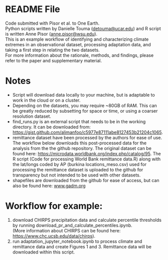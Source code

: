 # README File
Code submitted with Pisor et al. to One Earth.<br>
Python scripts written by Danielle Touma (detouma@ucar.edu) and R script is written Anne Pisor (anne.pisor@wsu.edu).<br>
This is an example workflow of identifying and characterizing climate extremes in an observational dataset, processing adaptation data, and taking a first step in relating the two datasets.<br>
For more information about the rationale, methods, and findings, please refer to the paper and supplementary material.

# Notes
 - Script will download data locally to your machine, but is adaptable to work in the cloud or on a cluster.<br>
 - Depending on the datasets, you may require ~80GB of RAM. This can be greatly reduced by subsetting for space or time, or using a coarser resolution dataset. <br>
 - find_runs.py is an external script that needs to be in the working directory. It can be downloaded from: https://gist.github.com/alimanfoo/c5977e87111abe8127453b21204c1065. <br>
 - remittance dataset have been processed by the authors for ease of use. The workflow below downloads this post-processed data for the analysis from the the github repository. The original dataset can be found here: https://microdata.worldbank.org/index.php/catalog/95. The R script (Code for processing World Bank remittance data.R) along with the lat/longs coded by AP (burkina locations_meso.csv) used for processing the remittance dataset is uploaded to the github for transparency but not intended to be used with other datasets. 
 - shapefiles are downloaded from the github for ease of access, but can also be found here: www.gadm.org

# Workflow for example: <br>
1. download CHIRPS precipitation data and calculate percentile thresholds by running download_pr_and_calculate_percentiles.ipynb. <br>
(More information about CHIRPS can be found here: https://www.chc.ucsb.edu/data/chirps).
2. run adaptation_jupyter_notebook.ipynb to process climate and remittance data and create Figures 1 and 3. Remittance data will be downloaded within this script.



